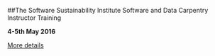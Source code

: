 ##The Software Sustainability Institute Software and Data Carpentry Instructor Training

**4-5th May 2016**

[More details](http://swcarpentry.github.io/2016-05-04-instructor-training-ssi/)
